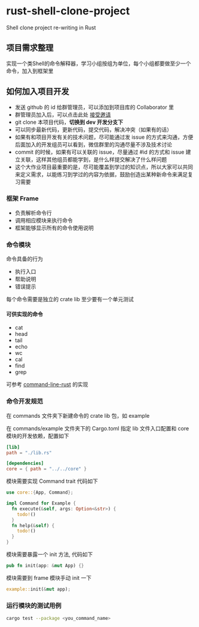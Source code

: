 # rust-shell-clone-project
Shell clone project re-writing in Rust

## 项目需求整理
实现一个类Shell的命令解释器，学习小组按组为单位，每个小组都要做至少一个命令，加入到框架里

## 如何加入项目开发
* 发送 github 的 id 给群管理员，可以添加到项目库的 Collaborator 里
* 群管理员加入后，可以点击此处 [接受邀请](https://github.com/os2edu/rust-shell-clone-project/invitations)
* git clone 本项目代码，**切换到 dev 开发分支下**
* 可以同步最新代码，更新代码，提交代码，解决冲突（如果有的话）
* 如果有和项目开发有关的技术问题，尽可能通过发 issue 的方式来沟通，方便后面加入的开发组员可以看到，微信群里的沟通尽量不涉及技术讨论
* commit 的时候，如果有可以关联的 issue，尽量通过 #id 的方式和 issue 建立关联，这样其他组员都能学到，是什么样提交解决了什么样问题
* 这个大作业项目最重要的是，尽可能覆盖到学过的知识点，所以大家可以共同来定义需求，以能练习到学过的内容为依据，鼓励创造出某种新命令来满足复习需要

### 框架 Frame
* 负责解析命令行
* 调用相应模块来执行命令
* 框架能够显示所有的命令使用说明

### 命令模块
命令具备的行为
* 执行入口
* 帮助说明
* 错误提示

每个命令需要是独立的 crate lib
至少要有一个单元测试

#### 可供实现的命令
* cat
* head
* tail
* echo
* wc
* cal
* find
* grep

可参考 [command-line-rust](https://gitee.com/chyyuu/command-line-rust) 的实现

### 命令开发规范

在 commands 文件夹下新建命令的 crate lib 包，如 example

在 commands/example 文件夹下的 Cargo.toml 指定 lib 文件入口配置和 core 模块的开发依赖，配置如下

```toml
[lib]
path = "./lib.rs"

[dependencies]
core = { path = "../../core" }
```

模块需要实现 Command trait 代码如下

```rust
use core::{App, Command};

impl Command for Example {
  fn execute(&self, args: Option<&str>) {
    todo!()
  }
  fn help(&self) {
    todo!()
  }
}
```

模块需要暴露一个 init 方法, 代码如下

```rust
pub fn init(app: &mut App) {}
```

模块需要到 frame 模块手动 init 一下

```rust
example::init(&mut app);
```

### 运行模块的测试用例

```bash
cargo test --package <you_command_name>
```
